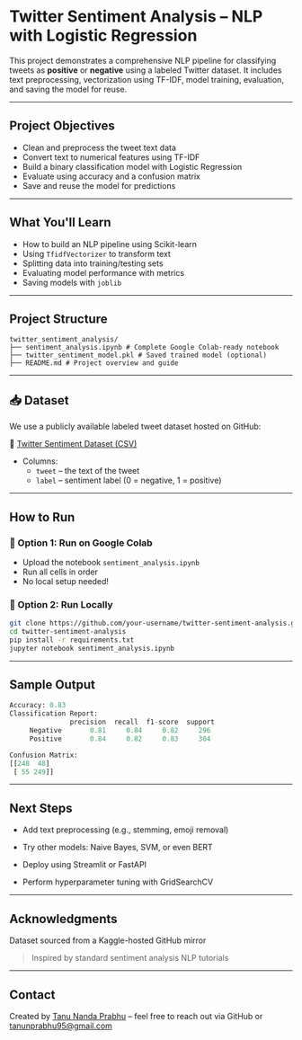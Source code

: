 # Twitter Sentiment Analysis – NLP with Logistic Regression

This project demonstrates a comprehensive NLP pipeline for classifying tweets as **positive** or **negative** using a labeled Twitter dataset. It includes text preprocessing, vectorization using TF-IDF, model training, evaluation, and saving the model for reuse.

---

## Project Objectives

- Clean and preprocess the tweet text data
- Convert text to numerical features using TF-IDF
- Build a binary classification model with Logistic Regression
- Evaluate using accuracy and a confusion matrix
- Save and reuse the model for predictions

---

## What You'll Learn

- How to build an NLP pipeline using Scikit-learn
- Using `TfidfVectorizer` to transform text
- Splitting data into training/testing sets
- Evaluating model performance with metrics
- Saving models with `joblib`

---

## Project Structure

```text
twitter_sentiment_analysis/
├── sentiment_analysis.ipynb # Complete Google Colab-ready notebook
├── twitter_sentiment_model.pkl # Saved trained model (optional)
├── README.md # Project overview and guide
```


---

## 📥 Dataset

We use a publicly available labeled tweet dataset hosted on GitHub:

📄 [Twitter Sentiment Dataset (CSV)](https://raw.githubusercontent.com/dD2405/Twitter_Sentiment_Analysis/master/train.csv)

- Columns:
  - `tweet` – the text of the tweet
  - `label` – sentiment label (0 = negative, 1 = positive)

---

## How to Run

### 📌 Option 1: Run on Google Colab
- Upload the notebook `sentiment_analysis.ipynb`
- Run all cells in order
- No local setup needed!

### 📌 Option 2: Run Locally
```bash
git clone https://github.com/your-username/twitter-sentiment-analysis.git
cd twitter-sentiment-analysis
pip install -r requirements.txt
jupyter notebook sentiment_analysis.ipynb

```

---

## Sample Output

```python
Accuracy: 0.83
Classification Report:
               precision  recall  f1-score  support
     Negative       0.81     0.84     0.82     296
     Positive       0.84     0.82     0.83     304

Confusion Matrix:
[[248  48]
 [ 55 249]]


```

---

## Next Steps
* Add text preprocessing (e.g., stemming, emoji removal)

* Try other models: Naive Bayes, SVM, or even BERT

* Deploy using Streamlit or FastAPI

* Perform hyperparameter tuning with GridSearchCV

---

## Acknowledgments
Dataset sourced from a Kaggle-hosted GitHub mirror
> Inspired by standard sentiment analysis NLP tutorials

---



## Contact
Created by [Tanu Nanda Prabhu](https://github.com/Tanu-N-Prabhu) – feel free to reach out via GitHub or [tanunprabhu95@gmail.com](tanunprabhu95@gmail.com)
